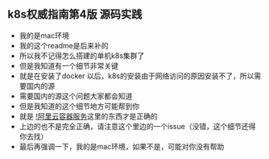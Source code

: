 ## k8s权威指南第4版 源码实践
- 我的是mac环境
- 我的这个readme是后来补的
- 所以我不记得怎么搭建的单机k8s集群了
- 但是我知道有一个细节非常关键
- 就是在安装了docker 以后，k8s的安装由于网络访问的原因安装不了，所以需要国内的源
- 需要国内的源这个问题大家都会知道
- 但是我知道的这个细节地方可能帮到你
- 就是 [!阿里云容器服务](https://github.com/AliyunContainerService/k8s-for-docker-desktop)这里的东西才是正确的
- 上边的也不是完全正确，请注意这个里边的一个issue（没错，这个细节还得你去找）
- 最后再强调一下，我的是mac环境，如果不是，可能对你没有帮助
 